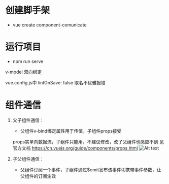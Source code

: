 # 创建脚手架
- vue create component-comunicate

# 运行项目
- npm run serve

v-model 双向绑定 

vue.config.js中
lintOnSave: false 取名不优雅报错

# 组件通信
1. 父子组件通信：
    - 父组件v-bind绑定属性用于传值，子组件props接受
    <!-- 子组件修改但父组件不能监听到 -->
    props实单向数据流，子组件只能用，不建议修改，改了父组件也感应不到
    见官方文档
    https://cn.vuejs.org/guide/components/props.html
    ![Alt text](image.png)

2. 子父组件通信：
    - 父组件订阅一个事件，子组件通过$emit发布该事件切携带事件参数，让父组件的订阅生效
